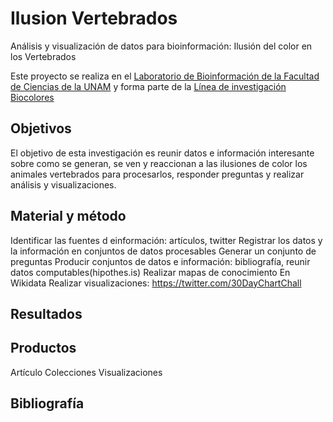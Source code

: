 # Ilusion Vertebrados
Análisis y visualización de datos para bioinformación: Ilusión del color en los Vertebrados

Este proyecto se realiza en el [Laboratorio de Bioinformación de la Facultad de Ciencias de la UNAM](https://sites.google.com/a/ciencias.unam.mx/layla-michan/Home) y forma parte de la [Línea de investigación Biocolores](https://sites.google.com/a/ciencias.unam.mx/layla-michan/hub-biocolores)

## Objetivos
El objetivo de esta investigación es reunir datos e información interesante sobre como se generan, se ven y reaccionan a las ilusiones de color los animales vertebrados para procesarlos, responder preguntas y realizar análisis y visualizaciones.

## Material y método
Identificar las fuentes d einformación: artículos, twitter
Registrar los datos y la información en conjuntos de datos procesables
Generar un conjunto de preguntas
Producir conjuntos de datos e información: bibliografía, reunir datos computables(hipothes.is)
Realizar mapas de conocimiento En Wikidata
Realizar visualizaciones: https://twitter.com/30DayChartChall

## Resultados

## Productos
Artículo
Colecciones
Visualizaciones

## Bibliografía
